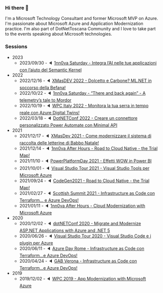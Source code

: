 ### Hi there 👋

I'm a Microsoft Technology Consultant and former Microsoft MVP on Azure. I'm passionate about Microsoft Azure and Application Modernization practice.
I'm also part of DotNetToscana Community and I love to take part to the events speaking about Microsoft technologies.

### Sessions
* 2023
	*	2023/09/30 - :speaker: [1nn0va Saturday - Integra l’AI nelle tue applicazioni con l’aiuto del Semantic Kernel](./Events/20230930-1nn0va/1nn0va%20Saturday%202023%20-%20Semantic%20Kernel.pptx)
* 2022
	*	2022/12/16 - :speaker: [XMasDEV 2022 - Dolcetto e Carbone? ML.NET in soccorso della Befana!](./Events/20221216-XMasDev/details.md)
	*	2022/10/22 - :speaker: [1nn0va Saturday - “There and back again” - A telemetry’s tale to Mordor](./Events/20221024-1nn0va%20Saturday/details.md)
	*	2022/10/19 - :speaker: [WPC Italy 2022 - Monitora la tua serra in tempo reale con Azure Digital Twins!](./Events/20221019-WPC2022/details.md)
	*	2022/03/18 - :speaker: [DotNETConf 2022 - Creare un connettore personalizzato Power Automate con Minimal API](./Events/20220318-DotNETConf%202022/details.md)
* 2021
	*	2021/12/17 - :speaker: [XMasDev 2021 - Come modernizzare il sistema di raccolta delle letterine di Babbo Natale!](./Events/20211217-XMasDev%202021/details.md)
	*	2021/12/14 - :speaker: [1nn0va After Hours - Road to Cloud Native - the Trial Map!](./Events/20211214-1nn0va%20After%20Hours/details.md)
	*	2021/11/10 - :speaker: [PowerPlatformDay 2021 - Effetti WOW in Power BI](./Events/20211110-PowerPlatformDay%202021/details.md)
	*	2021/10/01 - :speaker: [Visual Studio Tour 2021 - Visual Studio Tools per Microsoft Azure](./Events/20211001-Visual%20Studio%20Tour%202021/details.md)
	*	2021/09/24 - :speaker: [CodeGen2021 - Road to Cloud Native - the Trial Map!](./Events/20210924-CloudGen2021/details.md)
	*	2021/02/27 - :speaker: [Scottish Summit 2021 - Infrastructure as Code con Terraform... e Azure DevOps!](./Events/20210227-Scottish%20Summit%202021/details.md)
	*	2021/01/11 - :speaker: [1nn0va After Hours - Cloud Modernization with Microsoft Azure](./Events/20210111-1nn0vaA%20After%20Hours/details.md)
* 2020
	*	2020/12/02 - :speaker: [dotNETConf 2020 - Migrate and Modernize ASP.NET Applications with Azure and .NET 5](./Events/20201202-dotNETConf%202020/details.md)
	*	2020/06/26 - :speaker: [Visual Studio Tour 2020 - Visual Studio Code e i plugin per Azure](./Events/20200626-Visual%20Studio%20Tour%202020/details.md)
	*	2020/06/11 - :speaker: [Azure Day Rome - Infrastructure as Code con Terraform...e Azure DevOps!](./Events/20200611-Azure%20Day%20Rome/details.md)
	*	2020/04/24 - :speaker: [GAB Verona - Infrastructure as Code con Terraform...e Azure DevOps!](./Events/20200424-GAB%20Verona/details.md)
* 2019
	*   2019/12/02 - :speaker: [WPC 2019 - App Modernization with Microsoft Azure](./Events/20191202-WPC2019/details.md)
